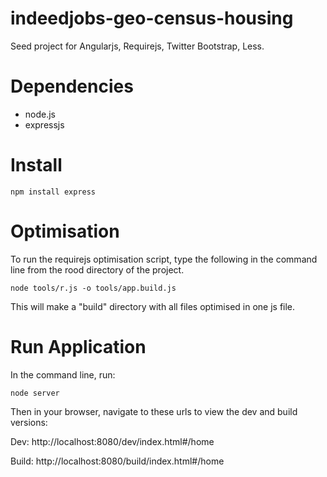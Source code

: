 # indeedjobs-geo-census-housing

Seed project for Angularjs, Requirejs, Twitter Bootstrap, Less.

# Dependencies

 * node.js
 * expressjs

# Install

    npm install express

# Optimisation

To run the requirejs optimisation script, type the following in the command line from the rood directory of the project.

    node tools/r.js -o tools/app.build.js

This will make a "build" directory with all files optimised in one js file.

# Run Application

In the command line, run:

    node server

Then in your browser, navigate to these urls to view the dev and build versions:

Dev:
http://localhost:8080/dev/index.html#/home

Build:
http://localhost:8080/build/index.html#/home